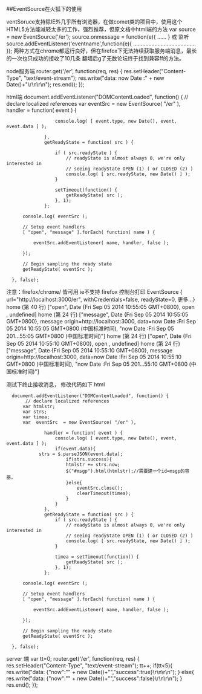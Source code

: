 ##EventSource在火狐下的使用 

ventSoruce支持除IE外几乎所有浏览器，在做comet类的项目中，使用这个HTML5方法能减轻太多的工作，强烈推荐，但原文档中html端的方法
var source = new EventSource('/er');
source.onmessage = function(e){
......
}
或 监听   source.addEventListener('eventname',function(e){
.........................................
});
两种方式在chrome都运行良好，但在firefox下无法持续获取服务端消息，最长的一次也只成功的接收了10几条
翻墙后g了无数论坛终于找到兼容ff的方法。

node服务端
router.get('/er', function(req, res) {
        res.setHeader("Content-Type", "text/event-stream");
        res.write("data: now Date :" + new Date()+"\r\n\r\n");
        res.end();
});

html端
  document.addEventListener("DOMContentLoaded", function() {
           // declare localized references
          var  eventSrc  = new EventSource( "/er" ),
                  handler = function( event ) {

                      console.log( [ event.type, new Date(), event, event.data ] );

                  },
                  getReadyState = function( src ) {

                      if ( src.readyState ) {
                          // readyState is almost always 0, we're only interested in
                          // seeing readyState OPEN (1) ( or CLOSED (2) )
                          console.log( [ src.readyState, new Date() ] );
                      }

                      setTimeout(function() {
                          getReadyState( src );
                      }, 1);
                  };

          console.log( eventSrc );

          // Setup event handlers
          [ "open", "message" ].forEach( function( name ) {

              eventSrc.addEventListener( name, handler, false );

          });

          // Begin sampling the ready state
          getReadyState( eventSrc );

      }, false);

注意：firefox/chrome/ 皆可用  ie不支持
firefox 控制台打印
EventSource { url="http://localhost:3000/er", withCredentials=false, readyState=0, 更多...}
home (第 40 行)
["open", Date {Fri Sep 05 2014 10:55:05 GMT+0800}, open , undefined]
home (第 24 行)
["message", Date {Fri Sep 05 2014 10:55:05 GMT+0800}, message origin=http://localhost:3000, data=now Date :Fri Sep 05 2014 10:55:05 GMT+0800 (中国标准时间), "now Date :Fri Sep 05 201...55:05 GMT+0800 (中国标准时间)"]
home (第 24 行)
["open", Date {Fri Sep 05 2014 10:55:10 GMT+0800}, open , undefined]
home (第 24 行)
["message", Date {Fri Sep 05 2014 10:55:10 GMT+0800}, message origin=http://localhost:3000, data=now Date :Fri Sep 05 2014 10:55:10 GMT+0800 (中国标准时间), "now Date :Fri Sep 05 201...55:10 GMT+0800 (中国标准时间)"]

测试下终止接收消息，
修改代码如下
html

      document.addEventListener("DOMContentLoaded", function() {
           // declare localized references
          var htmlstr;
          var strs;
          var timea;
          var  eventSrc  = new EventSource( "/er" ),

                  handler = function( event ) {
                      console.log( [ event.type, new Date(), event, event.data ] );
                      if(event.data){
                strs = $.parseJSON(event.data);
                          if(strs.success){
                          htmlstr += strs.now;
                          $("#msgp").html(htmlstr);//需要建一个id=msgp的容器，
                          }else{
                              eventSrc.close();
                              clearTimeout(timea);
                          }
                      }
                  },
                  getReadyState = function( src ) {
                      if ( src.readyState ) {
                          // readyState is almost always 0, we're only interested in
                          // seeing readyState OPEN (1) ( or CLOSED (2) )
                          console.log( [ src.readyState, new Date() ] );
                      }

                      timea = setTimeout(function() {
                          getReadyState( src );
                      }, 1);
                  };

          console.log( eventSrc );

          // Setup event handlers
          [ "open", "message" ].forEach( function( name ) {

              eventSrc.addEventListener( name, handler, false );

          });

          // Begin sampling the ready state
          getReadyState( eventSrc );

      }, false);


server 端
var tt=0;
router.get('/er', function(req, res) {
        res.setHeader("Content-Type", "text/event-stream");
    tt++;
    if(tt<5){
        res.write("data: {\"now\":\"" + new Date()+"\",\"success\":true}\r\n\r\n");
    }
    else{
        res.write("data: {\"now\":\"" + new Date()+"\",\"success\":false}\r\n\r\n");
    }
        res.end();
});
